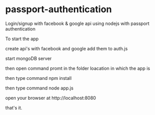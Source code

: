 # passport-authentication
Login/signup with facebook & google api 
using nodejs with passport authentication

To start the app 

create api's with facebook and google
add them to auth.js

start mongoDB server

then open command promt in the folder loacation in which the app is

then type command npm install

then type command node app.js

open your browser at http://localhost:8080

that's it.
